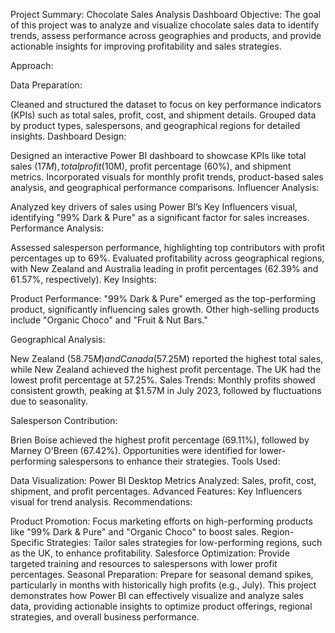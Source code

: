 Project Summary: Chocolate Sales Analysis Dashboard
Objective:
The goal of this project was to analyze and visualize chocolate sales data to identify trends, assess performance across geographies and products, and provide actionable insights for improving profitability and sales strategies.

Approach:

Data Preparation:

Cleaned and structured the dataset to focus on key performance indicators (KPIs) such as total sales, profit, cost, and shipment details.
Grouped data by product types, salespersons, and geographical regions for detailed insights.
Dashboard Design:

Designed an interactive Power BI dashboard to showcase KPIs like total sales ($17M), total profit ($10M), profit percentage (60%), and shipment metrics.
Incorporated visuals for monthly profit trends, product-based sales analysis, and geographical performance comparisons.
Influencer Analysis:

Analyzed key drivers of sales using Power BI’s Key Influencers visual, identifying "99% Dark & Pure" as a significant factor for sales increases.
Performance Analysis:

Assessed salesperson performance, highlighting top contributors with profit percentages up to 69%.
Evaluated profitability across geographical regions, with New Zealand and Australia leading in profit percentages (62.39% and 61.57%, respectively).
Key Insights:

Product Performance:
"99% Dark & Pure" emerged as the top-performing product, significantly influencing sales growth. Other high-selling products include "Organic Choco" and "Fruit & Nut Bars."

Geographical Analysis:

New Zealand ($58.75M) and Canada ($57.25M) reported the highest total sales, while New Zealand achieved the highest profit percentage.
The UK had the lowest profit percentage at 57.25%.
Sales Trends:
Monthly profits showed consistent growth, peaking at $1.57M in July 2023, followed by fluctuations due to seasonality.

Salesperson Contribution:

Brien Boise achieved the highest profit percentage (69.11%), followed by Marney O'Breen (67.42%).
Opportunities were identified for lower-performing salespersons to enhance their strategies.
Tools Used:

Data Visualization: Power BI Desktop
Metrics Analyzed: Sales, profit, cost, shipment, and profit percentages.
Advanced Features: Key Influencers visual for trend analysis.
Recommendations:

Product Promotion: Focus marketing efforts on high-performing products like "99% Dark & Pure" and "Organic Choco" to boost sales.
Region-Specific Strategies: Tailor sales strategies for low-performing regions, such as the UK, to enhance profitability.
Salesforce Optimization: Provide targeted training and resources to salespersons with lower profit percentages.
Seasonal Preparation: Prepare for seasonal demand spikes, particularly in months with historically high profits (e.g., July).
This project demonstrates how Power BI can effectively visualize and analyze sales data, providing actionable insights to optimize product offerings, regional strategies, and overall business performance.
